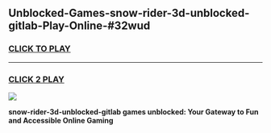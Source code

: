 
## Unblocked-Games-snow-rider-3d-unblocked-gitlab-Play-Online-#32wud
<h3>
<a href="https://premium.freeplayer.one?title=snow-rider-3d-unblocked-gitlab&ref=24F">CLICK TO PLAY</a></h3>
<hr>

<h3>
<a href="https://premium.freeplayer.one?title=snow-rider-3d-unblocked-gitlab&ref=24F">CLICK 2 PLAY</a>
  
</h3>

<a href="https://premium.freeplayer.one?title=snow-rider-3d-unblocked-gitlab&ref=24F/"><img src="https://clearcache.store/games.png"></a>


**snow-rider-3d-unblocked-gitlab games unblocked: Your Gateway to Fun and Accessible Online Gaming**
